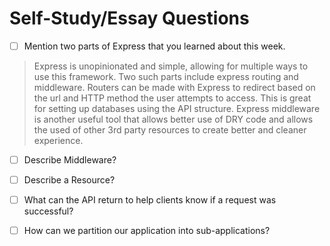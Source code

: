 # Self-Study/Essay Questions

- [ ] Mention two parts of Express that you learned about this week.  

> Express is unopinionated and simple, allowing for multiple ways to use this framework. Two such parts include express routing and middleware. Routers can be made with Express to redirect based on the url and HTTP method the user attempts to access. This is great for setting up databases using the API structure. Express middleware is another useful tool that allows better use of DRY code and allows the used of other 3rd party resources to create better and cleaner experience.

- [ ] Describe Middleware?

- [ ] Describe a Resource?

- [ ] What can the API return to help clients know if a request was successful?

- [ ] How can we partition our application into sub-applications?

